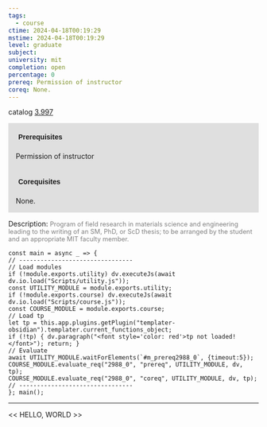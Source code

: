 ```yaml
---
tags:
  - course
ctime: 2024-04-18T00:19:29
mstime: 2024-04-18T00:19:29
level: graduate
subject: 
university: mit
completion: open
percentage: 0
prereq: Permission of instructor
coreq: None.
---
```


catalog [3.997](http://student.mit.edu/catalog/m3b.html#3.997)

<span style="display: block; padding: 15px; background-color: rgb(100, 100, 100, 0.2);"><font id="m_prereq2988_0" style="display: block; font-family: Arial, sans-serif; font-weight: bold; padding: 5px">Prerequisites</font><br><span id="prereq2988_0">Permission of instructor</span></span>
<span style="display: block; padding: 15px; background-color: rgb(100, 100, 100, 0.2);"><font id="m_coreq2988_0" style="display: block; font-family: Arial, sans-serif; font-weight: bold; padding: 5px">Corequisites</font><br><span id="coreq2988_0">None.</span></span>

<font style="">Description:</font>
<font style="color: grey; font-size: 0.8rem;">Program of field research in materials science and engineering leading to the writing of an SM, PhD, or ScD thesis; to be arranged by the student and an appropriate MIT faculty member.</font>

```dataviewjs
const main = async _ => {
// --------------------------------
// Load modules
if (!module.exports.utility) dv.executeJs(await dv.io.load("Scripts/utility.js"));
const UTILITY_MODULE = module.exports.utility;
if (!module.exports.course) dv.executeJs(await dv.io.load("Scripts/course.js"));
const COURSE_MODULE = module.exports.course;
// Load tp
let tp = this.app.plugins.getPlugin("templater-obsidian").templater.current_functions_object;
if (!tp) { dv.paragraph("<font style='color: red'>tp not loaded!</font>"); return; }
// Evaluate
await UTILITY_MODULE.waitForElements(`#m_prereq2988_0`, {timeout:5});
COURSE_MODULE.evaluate_req("2988_0", "prereq", UTILITY_MODULE, dv, tp);
COURSE_MODULE.evaluate_req("2988_0", "coreq", UTILITY_MODULE, dv, tp);
// --------------------------------
}; main();
```

---

<< HELLO, WORLD >>
